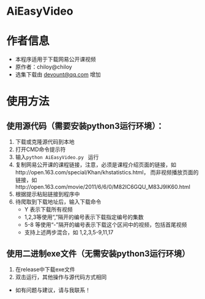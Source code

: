 # AiEasyVideo
# 作者信息 
- 本程序适用于下载网易公开课视频
- 原作者：chiloy@chiloy  
- 选集下载由 devount@qq.com 增加
# 使用方法
## 使用源代码（需要安装python3运行环境）： 
 1. 下载或克隆源代码到本地 
 2. 打开CMD命令提示符
 3. 输入`python AiEasyVideo.py ` 运行
 4. 复制网易公开课的课程链接，注意，必须是课程介绍页面的链接，如http://open.163.com/special/Khan/khstatistics.html，
 而非视频播放页面的链接，如http://open.163.com/movie/2011/6/6/0/M82IC6GQU_M83J9IK60.html
 5. 根据提示粘贴链接到程序中
 6. 待爬取到下载地址后，输入下载命令
     - Y 表示下载所有视频
     -  1,2,3等使用“,”隔开的编号表示下载指定编号的集数
    - 5-8 等使用“-”隔开的编号表示下载这个区间中的视频，包括首尾视频
    - 支持上述两步混合，如 1,2,3,5-9,11,17
## 使用二进制exe文件（无需安装python3运行环境）
 1. 在release中下载exe文件
 2. 双击运行，其他操作与源代码方式相同
 
- 如有问题与建议，请与我联系！
